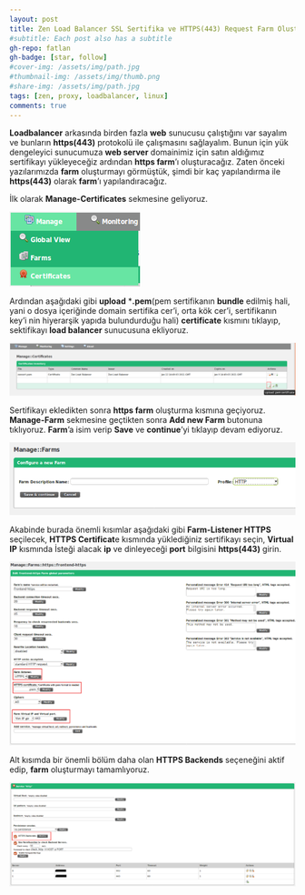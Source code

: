 ```yaml
---
layout: post
title: Zen Load Balancer SSL Sertifika ve HTTPS(443) Request Farm Olusturma - Bölüm 6
#subtitle: Each post also has a subtitle
gh-repo: fatlan
gh-badge: [star, follow]
#cover-img: /assets/img/path.jpg
#thumbnail-img: /assets/img/thumb.png
#share-img: /assets/img/path.jpg
tags: [zen, proxy, loadbalancer, linux]
comments: true
---
```

**Loadbalancer** arkasında birden fazla **web** sunucusu çalıştığını var sayalım ve bunların **https(443)** protokolü ile çalışmasını sağlayalım. Bunun için yük dengeleyici sunucumuza **web server** domainimiz için satın aldığımız sertifikayı yükleyeceğiz ardından **https farm**’ı oluşturacağız. Zaten önceki yazılarımızda **farm** oluşturmayı görmüştük, şimdi bir kaç yapılandırma ile **https(443)** olarak **farm**’ı yapılandıracağız.

İlk olarak **Manage-Certificates** sekmesine geliyoruz.

![Crepe](/assets/img/zen-ssl-https-bolum6/ze-ssl-https-b601.png)

Ardından aşağıdaki gibi **upload** ***.pem**(pem sertifikanın **bundle** edilmiş hali, yani o dosya içeriğinde domain sertifika cer’i, orta kök cer’i, sertifikanın key’i nin hiyerarşik yapıda bulundurduğu hali) **certificate** kısmını tıklayıp, sektifikayı **load balancer** sunucusuna ekliyoruz.

![Crepe](/assets/img/zen-ssl-https-bolum6/ze-ssl-https-b602.png)

Sertifikayı ekledikten sonra **https farm** oluşturma kısmına geçiyoruz. **Manage-Farm** sekmesine geçtikten sonra **Add new Farm** butonuna tıklıyoruz. **Farm**’a isim verip **Save** ve **continue**’yi tıklayıp devam ediyoruz.

![Crepe](/assets/img/zen-ssl-https-bolum6/ze-ssl-https-b603.png)

Akabinde burada önemli kısımlar aşağıdaki gibi **Farm-Listener HTTPS** seçilecek, **HTTPS Certificat**e kısmında yüklediğiniz sertifikayı seçin, **Virtual IP** kısmında İsteği alacak **ip** ve dinleyeceği **port** bilgisini **https(443)** girin.

![Crepe](/assets/img/zen-ssl-https-bolum6/ze-ssl-https-b604.png)

Alt kısımda bir önemli bölüm daha olan **HTTPS Backends** seçeneğini aktif edip, **farm** oluşturmayı tamamlıyoruz.

![Crepe](/assets/img/zen-ssl-https-bolum6/ze-ssl-https-b605.png)
